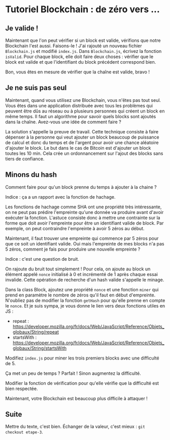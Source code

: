 # Tutoriel Blockchain : de zéro vers ...

## Je valide !

Maintenant que l'on peut vérifier si un block est valide, vérifions que notre Blockchain l'est aussi. Faisons-le ! J'ai rajouté un nouveau fichier `Blockchain.js` et modifié `index.js`. Dans `Blockchain.js`, écrivez la fonction `isValid`. Pour chaque block, elle doit faire deux choses : vérifier que le block est valide et que l'identifiant du block précédent correspond bien.

Bon, vous êtes en mesure de vérifier que la chaîne est valide, bravo !

## Je ne suis pas seul

Maintenant, quand vous utilisez une Blockchain, vous n'êtes pas tout seul. Vous êtes dans une application distribuée avec tous les problèmes qui peuvent être dûs au réseau ou à plusieurs personnes qui créent un block en même temps. Il faut un algorithme pour savoir quels blocks sont ajoutés dans la chaîne. Avez-vous une idée de comment faire ?

La solution s'appelle la preuve de travail. Cette technique consiste à faire dépenser à la personne qui veut ajouter un block beaucoup de puissance de calcul et donc du temps et de l'argent pour avoir une chance aléatoire d'ajouter le block. Le but dans le cas de Bitcoin est d'ajouter un block toutes les 10 min. Cela crée un ordonnancement sur l'ajout des blocks sans tiers de confiance.

## Minons du hash

Comment faire pour qu'un block prenne du temps à ajouter à la chaine ?

Indice : ça a un rapport avec la fonction de hachage.

Les fonctions de hachage comme SHA ont une propriété très intéressante, on ne peut pas prédire l'empreinte qu'une donnée va produire avant d'avoir exécuter la fonction. L'astuce consiste donc à mettre une contrainte sur la forme que doit avoir l'empreinte pour être un identifiant valide de block. Par exemple, on peut contraindre l'empreinte à avoir 5 zéros au début.

Maintenant, il faut trouver une empreinte qui commence par 5 zéros pour que ce soit un identifiant valide. Oui mais l'empreinte de mes blocks n'a pas 5 zéros, comment je fais pour produire une nouvelle empreinte ?

Indice : c'est une question de bruit.

On rajoute du bruit tout simplement ! Pour cela, on ajoute au block un élément appelé `nonce` initialisé à 0 et incrémenté de 1 après chaque essai invalide. Cette opération de recherche d'un hash valide s'appelle le minage.

Dans la class Block, ajoutez une propriété `nonce` et une fonction `miner` qui prend en paramètre le nombre de zéros qu'il faut en début d'empreinte. N'oubliez pas de modifier la fonction `getHash` pour qu'elle prenne en compte le `nonce`. Et je suis sympa, je vous donne le lien vers deux fonctions utiles en JS :

* repeat : https://developer.mozilla.org/fr/docs/Web/JavaScript/Reference/Objets_globaux/String/repeat
* startsWith : https://developer.mozilla.org/fr/docs/Web/JavaScript/Reference/Objets_globaux/String/startsWith

Modifiez `index.js` pour miner les trois premiers blocks avec une difficulté de 5.

Ça met un peu de temps ? Parfait ! Sinon augmentez la difficulté.

Modifier la fonction de vérification pour qu'elle vérifie que la difficulté est bien respectée.

Maintenant, votre Blockchain est beaucoup plus difficile à attaquer !

## Suite

Mettre du texte, c'est bien. Échanger de la valeur, c'est mieux : `git checkout etape-3`.
